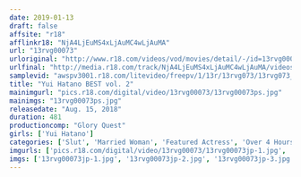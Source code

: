 ```yaml
---
date: 2019-01-13
draft: false
affsite: "r18"
afflinkr18: "NjA4LjEuMS4xLjAuMC4wLjAuMA"
url: "13rvg00073"
urloriginal: "http://www.r18.com/videos/vod/movies/detail/-/id=13rvg00073"
urlfinal: "http://media.r18.com/track/NjA4LjEuMS4xLjAuMC4wLjAuMA/videos/vod/movies/detail/-/id=13rvg00073"
samplevid: "awspv3001.r18.com/litevideo/freepv/1/13r/13rvg073/13rvg073_dmb_w.mp4"
title: "Yui Hatano BEST vol. 2"
mainimgurl: "pics.r18.com/digital/video/13rvg00073/13rvg00073ps.jpg"
mainimgs: "13rvg00073ps.jpg"
releasedate: "Aug. 15, 2018"
duration: 481
productioncomp: "Glory Quest"
girls: ['Yui Hatano']
categories: ['Slut', 'Married Woman', 'Featured Actress', 'Over 4 Hours', 'Hi-Def', 'Actress Best Compilation']
imgurls: ['pics.r18.com/digital/video/13rvg00073/13rvg00073jp-1.jpg', 'pics.r18.com/digital/video/13rvg00073/13rvg00073jp-2.jpg', 'pics.r18.com/digital/video/13rvg00073/13rvg00073jp-3.jpg', 'pics.r18.com/digital/video/13rvg00073/13rvg00073jp-4.jpg', 'pics.r18.com/digital/video/13rvg00073/13rvg00073jp-5.jpg', 'pics.r18.com/digital/video/13rvg00073/13rvg00073jp-6.jpg', 'pics.r18.com/digital/video/13rvg00073/13rvg00073jp-7.jpg', 'pics.r18.com/digital/video/13rvg00073/13rvg00073jp-8.jpg', 'pics.r18.com/digital/video/13rvg00073/13rvg00073jp-9.jpg', 'pics.r18.com/digital/video/13rvg00073/13rvg00073jp-10.jpg', 'pics.r18.com/digital/video/13rvg00073/13rvg00073jp-11.jpg', 'pics.r18.com/digital/video/13rvg00073/13rvg00073jp-12.jpg', 'pics.r18.com/digital/video/13rvg00073/13rvg00073jp-13.jpg', 'pics.r18.com/digital/video/13rvg00073/13rvg00073jp-14.jpg', 'pics.r18.com/digital/video/13rvg00073/13rvg00073jp-15.jpg', 'pics.r18.com/digital/video/13rvg00073/13rvg00073jp-16.jpg', 'pics.r18.com/digital/video/13rvg00073/13rvg00073jp-17.jpg', 'pics.r18.com/digital/video/13rvg00073/13rvg00073jp-18.jpg', 'pics.r18.com/digital/video/13rvg00073/13rvg00073jp-19.jpg', 'pics.r18.com/digital/video/13rvg00073/13rvg00073jp-20.jpg']
imgs: ['13rvg00073jp-1.jpg', '13rvg00073jp-2.jpg', '13rvg00073jp-3.jpg', '13rvg00073jp-4.jpg', '13rvg00073jp-5.jpg', '13rvg00073jp-6.jpg', '13rvg00073jp-7.jpg', '13rvg00073jp-8.jpg', '13rvg00073jp-9.jpg', '13rvg00073jp-10.jpg', '13rvg00073jp-11.jpg', '13rvg00073jp-12.jpg', '13rvg00073jp-13.jpg', '13rvg00073jp-14.jpg', '13rvg00073jp-15.jpg', '13rvg00073jp-16.jpg', '13rvg00073jp-17.jpg', '13rvg00073jp-18.jpg', '13rvg00073jp-19.jpg', '13rvg00073jp-20.jpg']
---
```

